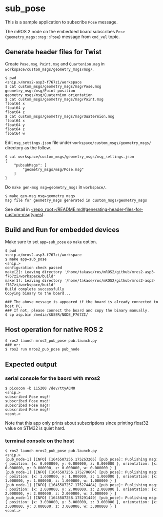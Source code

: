 # sub_pose

This is a sample application to subscribe `Pose` message.

The mROS 2 node on the embedded board subscribes `Pose` (`geometry_msgs::msg::Pose`) message from `cmd_vel` topic.

## Generate header files for Twist

Create `Pose.msg`, `Point.msg` and `Quartenion.msg` in `workspace/custom_msgs/geometry_msgs/msg/`.

```
$ pwd
<snip.>/mros2-asp3-f767zi/workspace
$ cat custom_msgs/geometry_msgs/msg/Pose.msg
geometry_msgs/msg/Point position
geometry_msgs/msg/Quaternion orientation
$ cat custom_msgs/geometry_msgs/msg/Point.msg
float64 x
float64 y
float64 z
$ cat custom_msgs/geometry_msgs/msg/Quaternion.msg
float64 x
float64 y
float64 z
float64 w
```

Edit `msg_settings.json` file under `workspace/custom_msgs/geometry_msgs/` directory as the follow.

```
$ cat workspace/custom_msgs/geometry_msgs/msg_settings.json
{
    "pubsubMsgs": [
        "geometry_msgs/msg/Pose.msg"
    ]
}
```

Do `make gen-msg msg=geometry_msgs` in `workspace/`.

```
$ make gen-msg msg=geometry_msgs
msg file for geometry_msgs generated in custom_msgs/geometry_msgs
```

See detail in [<repo_root>/README.md#generating-header-files-for-custom-msgtypes](../README.md#generating-header-files-for-custom-msgtypes)).

## Build and Run for embedded devices

Make sure to set `app=sub_pose` as `make` option.

```
$ pwd
<snip.>/mros2-asp3-f767zi/workspace
$ make app=sub_pose
<snip.>
configuration check passed
make[2]: Leaving directory '/home/takase/ros/mROS2/github/mros2-asp3-f767zi/workspace/build'
make[1]: Leaving directory '/home/takase/ros/mROS2/github/mros2-asp3-f767zi/workspace/build'
Build complete successfully
Copying binary to the board...

### The above message is appeared if the board is already connected to host PC.
### If not, please connect the board and copy the binary manually.
$ cp asp.bin /media/$USER/NODE_F767ZI/
```

## Host operation for native ROS 2

```
$ ros2 launch mros2_pub_pose pub.launch.py
### or:
$ ros2 run mros2_pub_pose pub_node
```

## Expected output

### serial console for the baord with mros2

```
$ picocom -b 115200 /dev/ttyACM0
<snip.>
subscribed Pose msg!!
subscribed Pose msg!!
subscribed Pose msg!!
subscribed Pose msg!!
<cont.>
```

Note that this app only prints about subscriptions since printing float32 value on STM32 is quiet hard.

### terminal console on the host

```
$ ros2 launch mros2_pub_pose pub.launch.py
<snip.>
[pub_node-1] [INFO] [1645587255.175263265] [pub_pose]: Publishing msg: { position: {x: 0.000000, y: 0.000000, z: 0.000000 }, orientation: {x: 0.000000, y: 0.000000, z: 0.000000, w: 0.000000 } }
[pub_node-1] [INFO] [1645587256.175270664] [pub_pose]: Publishing msg: { position: {x: 1.000000, y: 1.000000, z: 1.000000 }, orientation: {x: 1.000000, y: 1.000000, z: 1.000000, w: 1.000000 } }
[pub_node-1] [INFO] [1645587257.175274484] [pub_pose]: Publishing msg: { position: {x: 2.000000, y: 2.000000, z: 2.000000 }, orientation: {x: 2.000000, y: 2.000000, z: 2.000000, w: 2.000000 } }
[pub_node-1] [INFO] [1645587258.175291449] [pub_pose]: Publishing msg: { position: {x: 3.000000, y: 3.000000, z: 3.000000 }, orientation: {x: 3.000000, y: 3.000000, z: 3.000000, w: 3.000000 } }
<cont.>
```
